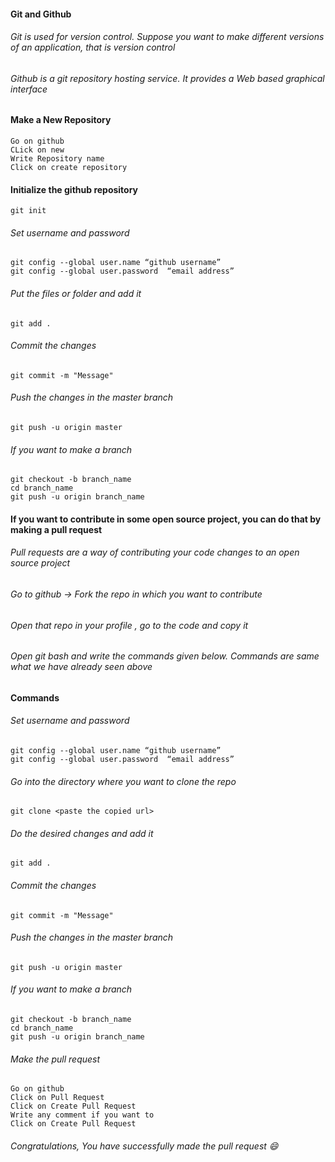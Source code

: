 #### Git and Github

###### Git is used for version control. Suppose you want to make different versions of an application, that is version control

###### Github is a git repository hosting service. It provides a Web based graphical interface

#### Make a New Repository
````
Go on github 
CLick on new 
Write Repository name 
Click on create repository
````
#### Initialize the github repository 
````
git init 
````
###### Set username and password 
````
git config --global user.name “github username”
git config --global user.password  “email address”
````
###### Put the files or folder and add it
````
git add .
````
###### Commit the changes 
````
git commit -m "Message"
````
###### Push the changes in the master branch
````
git push -u origin master 
````
###### If you want to make a branch 
````
git checkout -b branch_name
cd branch_name
git push -u origin branch_name
````

#### If you want to contribute in some open source project, you can do that by making a pull request

###### Pull requests are a way of contributing your code changes to an open source project
###### Go to github -> Fork the repo in which you want to contribute
###### Open that repo in your profile , go to the code and copy it
###### Open git bash and write the commands given below. Commands are same what we have already seen above

#### Commands 
###### Set username and password 
````
git config --global user.name “github username”
git config --global user.password  “email address”
````
###### Go into the directory where you want to clone the repo
````
git clone <paste the copied url>
````
###### Do the desired changes and add it 
````
git add .
````
###### Commit the changes 
````
git commit -m "Message"
````
###### Push the changes in the master branch
````
git push -u origin master 
````
###### If you want to make a branch 
````
git checkout -b branch_name
cd branch_name
git push -u origin branch_name
````
###### Make the pull request 
````
Go on github
Click on Pull Request
Click on Create Pull Request 
Write any comment if you want to
Click on Create Pull Request
````
###### Congratulations, You have successfully made the pull request :smile:



